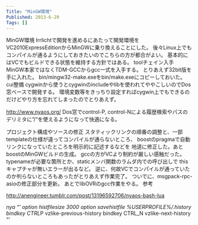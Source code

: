 ```yaml
---
Title: "MinGW環境"
Published: 2013-6-29
Tags: []
---
```


MinGW環境
Irrlichtで開発を進めるにあたって開発環境をVC2010ExpressEditionからMinGWに乗り換えることにした。
後々Linux上でもコンパイルが通るようにしておきたいのでこちらの方が都合がよい。
基本的にはVCでもビルドできる状態を維持する方針ではある。
toolチェイン入手
MinGW本家ではなくTDM-GCCからgcc一式を入手する。
とりあえず32bit版を手に入れた。
bin/mingw32-make.exeをbin/make.exeにコピーしておいた。
cui整備
cygwinから使うとcygwinのincludeやlibを使われてややこしいのでDos窓ベースで開発する。
環境変数等をきっちり設定すればcygwin上でもできるのだけどやり方を忘れてしまったのでとりあえず。

http://www.nyaos.org/ Dos窓でcontrol-P,
control-Nによる履歴検索やパスのデリミタに”/“を使えるようになって快適になる。

プロジェクト構成やソースの修正
スタティックリンクの順番の調整と、一部templateの仕様が違ってコンパイルが通らないところ、
boostのpragmaで自動リンクになっていたところを明示的に記述するなどを
地道に修正した。あとboostのMinGWビルドの生成。
gccの方がVCより制約が厳しい感触だった。typenameが必要な箇所とか、staticメンバ関数のラムダ内での呼び出しで
thisキャプチャが無いエラーが出るなど。
逆に、何故VCでコンパイルが通っていたのか判らないところもあったがとりあえず作業完了。
ついでに、msgpack-rpc-asioの修正部分を更新。
あとでlibOVRのgcc作業をやる。
参考

http://anengineer.tumblr.com/post/13196592706/nyaos-bash-lua

*nya “’ option histfilesize 3000 option savehistfile
%USERPROFILE%/.history bindkey CTRL*P vzlike-previous-history bindkey
CTRL_N vzlike-next-history “’
